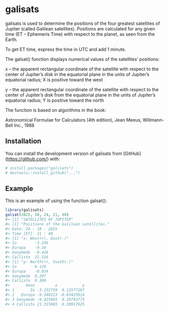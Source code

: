 
<!-- README.md is generated from README.Rmd. Please edit that file -->

# galisats

<!-- badges: start -->

<!-- badges: end -->

galisats is used to determine the positions of the four greatest
satellites of Jupiter (called Galilean satellites). Positions are
calculated for any given time (ET – Ephemeris Time) with respect to the
planet, as seen from the Earth.

To get ET time, express the time in UTC and add 1 minute.

The galsat() function displays numerical values of the satellites’
positions:

x – the apparent rectangular coordinate of the satellite with respect to
the center of Jupiter’s disk in the equatorial plane in the units of
Jupiter’s equatorial radius; X is positive toward the west

y – the apparent rectangular coordinate of the satellite with respect to
the center of Jupiter’s disk from the equatorial plane in the units of
Jupiter’s equatorial radius; Y is positive toward the north

The function is based on algorithms in the book:

Astronomical Formulae for Calculators (4th edition), Jean Meeus,
Willmann-Bell Inc., 1988

## Installation

You can install the development version of galisats from \[GitHub\]
(<https://github.com/>) with:

``` r
# install.packages("galisats")
# devtools::install_github("...")
```

## Example

This is an example of using the function galsat():

``` r
library(galisats)
galsat(2025, 10, 24, 21, 40)
#> [1] "SATELLITES OF JUPITER"
#> [1] "Positions of the Galilean satellites."
#> Date: 24 - 10 - 2025 
#> Time [ET]: 21 : 40 
#> [1] "x: West(+), East(-)"
#> Io        -3.256 
#> Europa    -9.34 
#> Ganymede  -9.426 
#> Callisto  21.316 
#> [1] "y: North(+), South(-)"
#> Io        0.126 
#> Europa    -0.034 
#> Ganymede  0.297 
#> Callisto  0.389
#>       moon         x           y
#> 1       Io -3.255759  0.12577187
#> 2   Europa -9.340223 -0.03425914
#> 3 Ganymede -9.425965  0.29703775
#> 4 Callisto 21.315965  0.38917625
```
